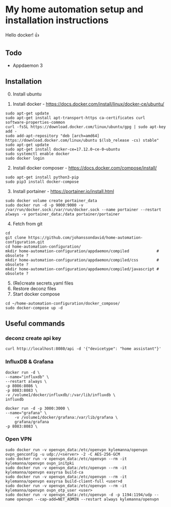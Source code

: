 # My home automation setup and installation instructions
Hello docker! :thumbsup:

## Todo
* Appdaemon 3

## Installation
0. Install ubuntu

1. Install docker - https://docs.docker.com/install/linux/docker-ce/ubuntu/
```
sudo apt-get update
sudo apt-get install apt-transport-https ca-certificates curl software-properties-common
curl -fsSL https://download.docker.com/linux/ubuntu/gpg | sudo apt-key add -
sudo add-apt-repository "deb [arch=amd64] https://download.docker.com/linux/ubuntu $(lsb_release -cs) stable"
sudo apt-get update
sudo apt-get install docker-ce=17.12.0~ce-0~ubuntu
sudo systemctl enable docker
sudo docker login   
```
2. Install docker composer - https://docs.docker.com/compose/install/
```
sudo apt-get install python3-pip
sudo pip3 install docker-compose
```

3. Install portainer - https://portainer.io/install.html
```
sudo docker volume create portainer_data
sudo docker run -d -p 9000:9000 -v /var/run/docker.sock:/var/run/docker.sock --name portainer --restart always -v portainer_data:/data portainer/portainer
```

4. Fetch from git
```
cd
git clone https://github.com/johanssondavid/home-automation-configuration.git
cd home-automation-configuration/
mkdir home-automation-configuration/appdaemon/compiled            # obsolete ?
mkdir home-automation-configuration/appdaemon/compiled/css        # obsolete ?
mkdir home-automation-configuration/appdaemon/compiled/javascript # obsolete ?
```
5. (Re)create secrets.yaml files
6. Restore deconz files
6. Start docker compose

```
cd ~/home-automation-configuration/docker_compose/
sudo docker-compose up -d
```


## Useful commands

### deconz create api key
```
curl http://localhost:8080/api -d '{"devicetype": "home assistant"}'
```

### InfluxDB & Grafana
```
docker run -d \
--name="influxdb" \
--restart always \
-p 8086:8086 \
-p 8083:8083 \
-v /volume1/docker/influxdb/:/var/lib/influxdb \
influxdb
```

```
docker run -d -p 3000:3000 \
--name="grafana" \
    -v /volume1/docker/grafana:/var/lib/grafana \
    grafana/grafana
-p 8083:8083 \
```


### Open VPN
```
sudo docker run -v openvpn_data:/etc/openvpn kylemanna/openvpn ovpn_genconfig -u udp://<server> -2 -C AES-256-GCM
sudo docker run -v openvpn_data:/etc/openvpn --rm -it kylemanna/openvpn ovpn_initpki
sudo docker run -v openvpn_data:/etc/openvpn --rm -it kylemanna/openvpn easyrsa build-ca
sudo docker run -v openvpn_data:/etc/openvpn --rm -it kylemanna/openvpn easyrsa build-client-full <user>d
sudo docker run -v openvpn_data:/etc/openvpn --rm -it kylemanna/openvpn ovpn_otp_user <user>
sudo docker run -v openvpn_data:/etc/openvpn -d -p 1194:1194/udp --name openvpn --cap-add=NET_ADMIN --restart always kylemanna/openvpn

